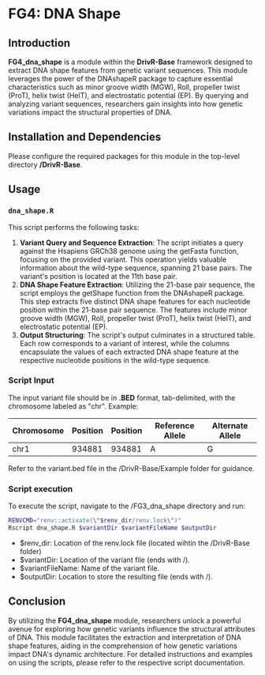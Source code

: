 # FG4: DNA Shape

## Introduction

**FG4_dna_shape** is a module within the **DrivR-Base** framework designed to extract DNA shape features from genetic variant sequences. This module leverages the power of the DNAshapeR package to capture essential characteristics such as minor groove width (MGW), Roll, propeller twist (ProT), helix twist (HelT), and electrostatic potential (EP). By querying and analyzing variant sequences, researchers gain insights into how genetic variations impact the structural properties of DNA.

## Installation and Dependencies

Please configure the required packages for this module in the top-level directory **/DrivR-Base**.

## Usage

### `dna_shape.R`

This script performs the following tasks:
1. **Variant Query and Sequence Extraction**: The script initiates a query against the Hsapiens GRCh38 genome using the getFasta function, focusing on the provided variant. This operation yields valuable information about the wild-type sequence, spanning 21 base pairs. The variant's position is located at the 11th base pair.
2. **DNA Shape Feature Extraction**: Utilizing the 21-base pair sequence, the script employs the getShape function from the DNAshapeR package. This step extracts five distinct DNA shape features for each nucleotide position within the 21-base pair sequence. The features include minor groove width (MGW), Roll, propeller twist (ProT), helix twist (HelT), and electrostatic potential (EP).
3. **Output Structuring**: The script's output culminates in a structured table. Each row corresponds to a variant of interest, while the columns encapsulate the values of each extracted DNA shape feature at the respective nucleotide positions in the wild-type sequence.

### Script Input

The input variant file should be in **.BED** format, tab-delimited, with the chromosome labeled as "chr". Example:

| Chromosome | Position | Position | Reference Allele | Alternate Allele |
| ---------- | -------- | -------- | ---------------- | ---------------- |
|    chr1    |  934881  |  934881  |        A         |         G        | 

Refer to the variant.bed file in the /DrivR-Base/Example folder for guidance.

### Script execution
To execute the script, navigate to the /FG3_dna_shape directory and run:

```bash
RENVCMD="renv::activate(\"$renv_dir/renv.lock\")"
Rscript dna_shape.R $variantDir $variantFileName $outputDir
```

* $renv_dir: Location of the renv.lock file (located wihtin the /DrivR-Base folder)
* $variantDir: Location of the variant file (ends with /).
* $variantFileName: Name of the variant file.
* $outputDir: Location to store the resulting file (ends with /).

## Conclusion
By utilizing the **FG4_dna_shape** module, researchers unlock a powerful avenue for exploring how genetic variants influence the structural attributes of DNA. This module facilitates the extraction and interpretation of DNA shape features, aiding in the comprehension of how genetic variations impact DNA's dynamic architecture. For detailed instructions and examples on using the scripts, please refer to the respective script documentation.





